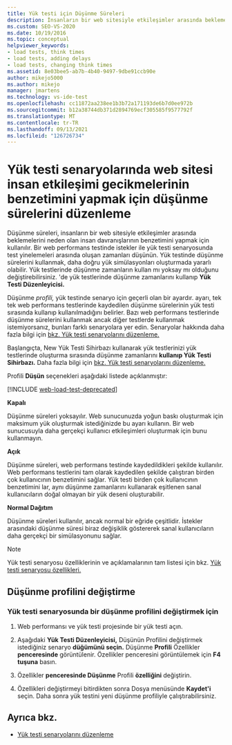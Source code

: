 ```yaml
---
title: Yük testi için Düşünme Süreleri
description: İnsanların bir web sitesiyle etkileşimler arasında beklemesi için neden olan insan davranışlarının benzetimini yapmak için düşünme sürelerini düzenlemeyi öğrenin.
ms.custom: SEO-VS-2020
ms.date: 10/19/2016
ms.topic: conceptual
helpviewer_keywords:
- load tests, think times
- load tests, adding delays
- load tests, changing think times
ms.assetid: 8e03bee5-ab7b-4b40-9497-9dbe91ccb90e
author: mikejo5000
ms.author: mikejo
manager: jmartens
ms.technology: vs-ide-test
ms.openlocfilehash: cc11872aa238ee1b3b72a171193de6b7d0ee972b
ms.sourcegitcommit: b12a38744db371d2894769ecf305585f9577792f
ms.translationtype: MT
ms.contentlocale: tr-TR
ms.lasthandoff: 09/13/2021
ms.locfileid: "126726734"
---
```

# <a name="edit-think-times-to-simulate-website-human-interaction-delays-in-load-tests-scenarios"></a>Yük testi senaryolarında web sitesi insan etkileşimi gecikmelerinin benzetimini yapmak için düşünme sürelerini düzenleme

Düşünme süreleri, insanların bir web sitesiyle etkileşimler arasında beklemelerini neden olan insan davranışlarının benzetimini yapmak için kullanılır. Bir web performans testinde istekler ile yük testi senaryosunda test yinelemeleri arasında oluşan zamanları düşünün. Yük testinde düşünme sürelerini kullanmak, daha doğru yük simülasyonları oluşturmada yararlı olabilir. Yük testlerinde düşünme zamanların kullan mı yoksay mı olduğunu değiştirebilirsiniz. 'de yük testlerinde düşünme zamanlarını kullanıp **Yük Testi Düzenleyicisi.**

Düşünme *profili,* yük testinde senaryo için geçerli olan bir ayardır. ayarı, tek tek web performans testlerinde kaydedilen düşünme sürelerinin yük testi sırasında kullanıp kullanılmadığını belirler. Bazı web performans testlerinde düşünme sürelerini kullanmak ancak diğer testlerde kullanmak istemiyorsanız, bunları farklı senaryolara yer edin. Senaryolar hakkında daha fazla bilgi için [bkz. Yük testi senaryolarını düzenleme.](../test/edit-load-test-scenarios.md)

Başlangıçta, New Yük Testi Sihirbazı kullanarak yük testlerinizi yük testlerinde oluşturma sırasında düşünme zamanlarını **kullanıp Yük Testi Sihirbazı.** Daha fazla bilgi için [bkz. Yük testi senaryolarını düzenleme.](../test/edit-load-test-scenarios.md)

Profili **Düşün** seçenekleri aşağıdaki listede açıklanmıştır:

[!INCLUDE [web-load-test-deprecated](includes/web-load-test-deprecated.md)]

**Kapalı**

Düşünme süreleri yoksayılır. Web sunucunuzda yoğun baskı oluşturmak için maksimum yük oluşturmak istediğinizde bu ayarı kullanın. Bir web sunucusuyla daha gerçekçi kullanıcı etkileşimleri oluşturmak için bunu kullanmayın.

**Açık**

Düşünme süreleri, web performans testinde kaydedildikleri şekilde kullanılır. Web performans testlerini tam olarak kaydedilen şekilde çalıştıran birden çok kullanıcının benzetimini sağlar. Yük testi birden çok kullanıcının benzetimini lar, aynı düşünme zamanlarını kullanarak eşitlenen sanal kullanıcıların doğal olmayan bir yük deseni oluşturabilir.

**Normal Dağıtım**

Düşünme süreleri kullanılır, ancak normal bir eğride çeşitlidir. İstekler arasındaki düşünme süresi biraz değişiklik göstererek sanal kullanıcıların daha gerçekçi bir simülasyonunu sağlar.

> [!NOTE]
> Yük testi senaryosu özelliklerinin ve açıklamalarının tam listesi için bkz. [Yük testi senaryosu özellikleri.](../test/load-test-scenario-properties.md)

## <a name="change-the-think-profile"></a>Düşünme profilini değiştirme

### <a name="to-change-a-think-profile-in-a-load-test-scenario"></a>Yük testi senaryosunda bir düşünme profilini değiştirmek için

1. Web performansı ve yük testi projesinde bir yük testi açın.

2. Aşağıdaki **Yük Testi Düzenleyicisi,** Düşünün Profilini değiştirmek istediğiniz senaryo **düğümünü seçin.** Düşünme **Profili** Özellikler **penceresinde** görüntülenir. Özellikler penceresini görüntülemek için **F4** **tuşuna** basın.

3. Özellikler **penceresinde Düşünme** Profili **özelliğini** değiştirin.

4. Özellikleri değiştirmeyi bitirdikten sonra Dosya menüsünde **Kaydet'i** seçin.  Daha sonra yük testini yeni düşünme profiliyle çalıştırabilirsiniz.

## <a name="see-also"></a>Ayrıca bkz.

- [Yük testi senaryolarını düzenleme](../test/edit-load-test-scenarios.md)
